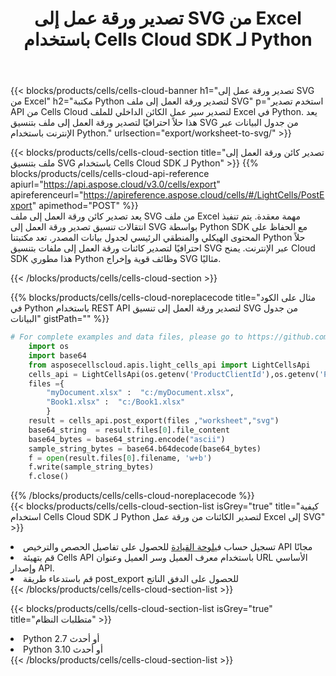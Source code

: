 ﻿---
title:  تصدير ورقة عمل إلى SVG من Excel باستخدام Cells Cloud SDK لـ Python
description:  Aspose.Cells Cloud REST API يدعم تصدير الملفات بتنسيق {0} إلى {1} باستخدام {2}.
kwords:
howto:
---
{{< blocks/products/cells/cells-cloud-banner h1="تصدير ورقة عمل إلى SVG من Excel" h2="مكتبة Python لتصدير ورقة العمل إلى ملف SVG" p="استخدم تصدير API من Cells Cloud لتصدير سير عمل الكائن الداخلي للملف Excel في Python. يعد هذا حلاً احترافيًا لتصدير ورقة العمل إلى ملف بتنسيق SVG من جدول البيانات عبر الإنترنت باستخدام Python." urlsection="export/worksheet-to-svg/" >}}

{{< blocks/products/cells/cells-cloud-section title="تصدير كائن ورقة العمل إلى ملف بتنسيق SVG باستخدام Cells Cloud SDK لـ Python" >}}
{{% blocks/products/cells/cells-cloud-api-reference apiurl="https://api.aspose.cloud/v3.0/cells/export" apireferenceurl="https://apireference.aspose.cloud/cells/#/LightCells/PostExport" apimethod="POST" %}}
<br/>
يعد تصدير كائن ورقة العمل إلى ملف SVG من ملف Excel مهمة معقدة. يتم تنفيذ انتقالات تنسيق تصدير ورقة العمل إلى SVG بواسطة Python SDK مع الحفاظ على المحتوى الهيكلي والمنطقي الرئيسي لجدول بيانات المصدر. تعد مكتبتنا Python حلاً احترافيًا لتصدير كائنات ورقة العمل إلى ملفات بتنسيق SVG عبر الإنترنت. يمنح Cloud SDK هذا مطوري Python وظائف قوية وإخراج SVG مثاليًا.

{{< /blocks/products/cells/cells-cloud-section >}}

{{% blocks/products/cells/cells-cloud-noreplacecode title="مثال على الكود في Python باستخدام REST API لتصدير ورقة العمل إلى تنسيق SVG من جدول البيانات" gistPath="" %}}
  
```python
# For complete examples and data files, please go to https://github.com/aspose-cells-cloud/aspose-cells-cloud-python/
    import os
    import base64
    from asposecellscloud.apis.light_cells_api import LightCellsApi
    cells_api = LightCellsApi(os.getenv('ProductClientId'),os.getenv('ProductClientSecret'))
    files ={ 
        "myDocument.xlsx" :  "c:/myDocument.xlsx",
        "Book1.xlsx" :  "c:/Book1.xlsx" 
        }
    result = cells_api.post_export(files ,"worksheet","svg")
    base64_string  = result.files[0].file_content
    base64_bytes = base64_string.encode("ascii")
    sample_string_bytes = base64.b64decode(base64_bytes)
    f = open(result.files[0].filename, 'w+b')
    f.write(sample_string_bytes)
    f.close()    
```
   
{{% /blocks/products/cells/cells-cloud-noreplacecode %}}
<br/>
{{< blocks/products/cells/cells-cloud-section-list isGrey="true" title="كيفية استخدام Cells Cloud SDK لـ Python لتصدير الكائنات من ورقة عمل Excel إلى SVG" >}}
<li> تسجيل حساب في<a href="https://dashboard.aspose.cloud/">لوحة القيادة</a> للحصول على تفاصيل الحصص والترخيص API مجانًا</li>
<li>قم بتهيئة Cells API باستخدام معرف العميل وسر العميل وعنوان URL الأساسي وإصدار API.</li>
<li>قم باستدعاء طريقة post_export للحصول على الدفق الناتج</li>
{{< /blocks/products/cells/cells-cloud-section-list >}}

{{< blocks/products/cells/cells-cloud-section-list isGrey="true" title="متطلبات النظام" >}}
<li>Python 2.7 أو أحدث</li>
<li>Python 3.10 أو أحدث</li>
{{< /blocks/products/cells/cells-cloud-section-list >}}
